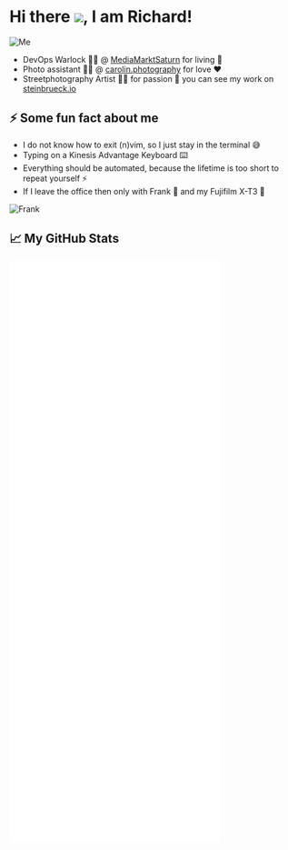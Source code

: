 # Hi there <img src="https://raw.githubusercontent.com/MartinHeinz/MartinHeinz/master/wave.gif" width="30px">, I am Richard!

![Me](https://i.imgur.com/mh8RBjJl.jpg)

- DevOps Warlock 👨‍💻 @ [MediaMarktSaturn](https://mediamarktsaturn.com) for living 🏣
- Photo assistant 👨‍💼️ @ [carolin.photography](https://carolin.photography) for love ❤️
- Streetphotography Artist 👨‍🎨️ for passion 🙌 you can see my work on [steinbrueck.io](https://steinbrueck.io)

## ⚡ Some fun fact about me

- I do not know how to exit (n)vim, so I just stay in the terminal 😅
- Typing on a Kinesis Advantage Keyboard ⌨️
- Everything should be automated, because the lifetime is too short to repeat yourself ⚡️
- If I leave the office then only with Frank 🐶 and my Fujifilm X-T3 📸

![Frank](https://imgur.com/p0y43G8.jpg)

## &#x1f4c8; My GitHub Stats

![Metrics](https://github.com/steinbrueckri/steinbrueckri/blob/stats/github-metrics.svg)
